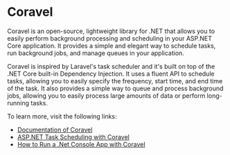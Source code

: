 # Coravel

Coravel is an open-source, lightweight library for .NET that allows you to easily perform background processing and scheduling in your ASP.NET Core application. It provides a simple and elegant way to schedule tasks, run background jobs, and manage queues in your application.

Coravel is inspired by Laravel's task scheduler and it's built on top of the .NET Core built-in Dependency Injection. It uses a fluent API to schedule tasks, allowing you to easily specify the frequency, start time, and end time of the task. It also provides a simple way to queue and process background jobs, allowing you to easily process large amounts of data or perform long-running tasks.

To learn more, visit the following links:

- [Documentation of Coravel](https://docs.coravel.net/)
- [ASP.NET Task Scheduling with Coravel](https://www.youtube.com/watch?v=vu0fxlWl0wo)
- [How to Run a .Net Console App with Coravel](https://www.youtube.com/watch?v=KQpw_OYkKq8)